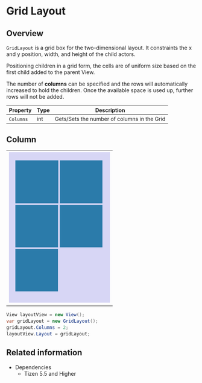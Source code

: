 # Grid Layout

## Overview

`GridLayout` is a grid box for the two-dimensional layout. It constraints the x and y position, width, and height of the child actors.

Positioning children in a grid form, the cells are of uniform size based on the first child added to the parent View.

The number of **columns** can be specified and the rows will automatically increased to hold the children. Once the available space is used up, further rows will not be added.

| Property               | Type            | Description |
| -----------------------| --------------- | ------------ |
| `Columns`              | int             | Gets/Sets the number of columns in the Grid |


## Column

<table style="width:100%">
<tr>
<td style="width:100%" align="center">
<img src="./media/columnLayout.png">
</td>
</tr>
</table>

```csharp
View layoutView = new View();
var gridLayout = new GridLayout();
gridLayout.Columns = 2;
layoutView.Layout = gridLayout;
```


## Related information

- Dependencies
  -  Tizen 5.5 and Higher
